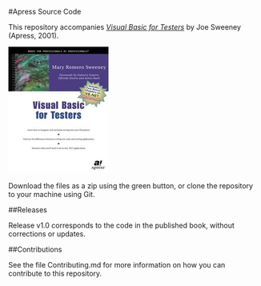 #Apress Source Code

This repository accompanies [*Visual Basic for Testers*](http://www.apress.com/9781893115538) by Joe Sweeney (Apress, 2001).

![Cover image](9781893115538.jpg)

Download the files as a zip using the green button, or clone the repository to your machine using Git.

##Releases

Release v1.0 corresponds to the code in the published book, without corrections or updates.

##Contributions

See the file Contributing.md for more information on how you can contribute to this repository.
